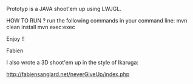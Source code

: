 Prototyp is a JAVA shoot'em up using LWJGL.

HOW TO RUN ?
run the following commands in your command line:
  mvn clean install
  mvn exec:exec

Enjoy !!

Fabien

I also wrote a 3D shoot'em up in the style of Ikaruga:

http://fabiensanglard.net/neverGiveUp/index.php
